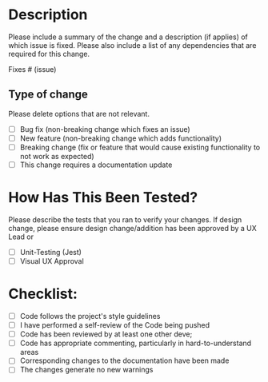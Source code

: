 # Description

Please include a summary of the change and a description (if applies) of which issue is fixed.
Please also include a list of any dependencies that are required for this change.

Fixes # (issue)

## Type of change

Please delete options that are not relevant.

- [ ] Bug fix (non-breaking change which fixes an issue)
- [ ] New feature (non-breaking change which adds functionality)
- [ ] Breaking change (fix or feature that would cause existing functionality to not work as expected)
- [ ] This change requires a documentation update

# How Has This Been Tested?

Please describe the tests that you ran to verify your changes. If design change, please ensure design change/addition has been approved by a UX Lead or 

- [ ] Unit-Testing (Jest)
- [ ] Visual UX Approval

# Checklist:

- [ ] Code follows the project's style guidelines
- [ ] I have performed a self-review of the Code being pushed
- [ ] Code has been reviewed by at least one other deve;
- [ ] Code has appropriate commenting, particularly in hard-to-understand areas
- [ ] Corresponding changes to the documentation have been made
- [ ] The changes generate no new warnings
